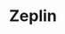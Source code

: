 ---
title: Zeplin
intro: Handoff designs and styleguides to developers from all major design tools.
link: http://www.zeplin.io
category:
- Handoff
- Collaboration
image: "zeplin.png"
---